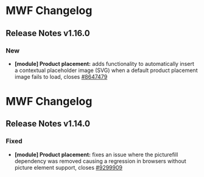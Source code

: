 # MWF Changelog
## Release Notes v1.16.0
### New
* **[module] Product placement:** adds functionality to automatically insert a contextual placeholder image (SVG) when a default product placement image fails to load, closes [#8647479](https://microsoft.visualstudio.com/DefaultCollection/OSGS/_workitems?id=8647479)

# MWF Changelog
## Release Notes v1.14.0
### Fixed
* **[module] Product placement:** fixes an issue where the picturefill dependency was removed causing a regression in browsers without picture element support, closes [#9299909](https://microsoft.visualstudio.com/DefaultCollection/OSGS/_workitems?id=9299909)

